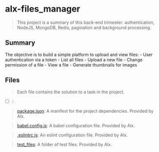 # alx-files_manager
> This project is a summary of this back-end trimester: authentication, NodeJS, MongoDB, Redis, pagination and background processing.

## Summary

The objective is to build a simple platform to upload and view files:
    - User authentication via a token
    - List all files
    - Upload a new file
    - Change permission of a file
    - View a file
    - Generate thumbnails for images

## Files

> Each file contains the solution to a task in the project.

- [ ] []():

> [package.json](./package.json): A manifest for the project dependencies. Provided by Alx.

> [babel.config.js](./babel.config.js): A babel configuration file. Provided by Alx.

> [.eslintrc.js](./.eslintrc.js): An eslint configuration file. Provided by Alx.

> [test_files](): A folder of test files. Provided by Alx.